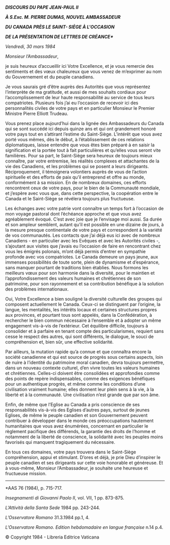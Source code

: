 ***DISCOURS DU PAPE JEAN-PAUL II***

***À S.Exc. M. PIERRE DUMAS, NOUVEL AMBASSADEUR***

***DU CANADA PRÈS LE SAINT- SIÈGE À L'OCCASION***

***DE LA PRÉSENTATION DE LETTRES DE CRÉANCE\****

*Vendredi, 30 mars 1984*

*Monsieur l’Ambassadeur*,

je suis heureux d’accueillir ici Votre Excellence, et je vous remercie des sentiments et des vœux chaleureux que vous venez de m’exprimer au nom du Gouvernement et du peuple canadiens.

Je vous saurais gré d’être auprès des Autorités que vous représentez l’interprète de ma gratitude, et aussi de mes souhaits cordiaux pour l’accomplissement de leur haute responsabilité au service de tous leurs compatriotes. Plusieurs fois j’ai eu l’occasion de recevoir ici des personnalités civiles de votre pays et en particulier Monsieur le Premier Ministre Pierre Elliott Trudeau.

Vous prenez place aujourd’hui dans la lignée des Ambassadeurs du Canada qui se sont succédé ici depuis quinze ans et qui ont grandement honoré votre pays tout en s’attirant l’estime du Saint-Siège. L’intérêt que vous avez porté vous mêmes, dès le début, à l’établissement de ces relations diplomatiques, laisse entendre que vous êtes bien préparé à en saisir la signification et la portée tout à fait particulières et qu’elles vous seront vite familières. Pour sa part, le Saint-Siège sera heureux de toujours mieux connaître, par votre entremise, les réalités complexes et attachantes de la vie des Canadiens, et les problèmes qui se posent a leurs dirigeants. Réciproquement, il témoignera volontiers auprès de vous de l’action spirituelle et des efforts de paix qu’il entreprend et offre au monde, conformément à sa mission. En de nombreux domaines, ces efforts rencontrent ceux de votre pays, pour le bien de la Communauté mondiale, et j’espère avec vous que, dans cette perspective, la coopération entre le Canada et le Saint-Siège se révélera toujours plus fructueuse.

Les échanges avec votre patrie vont connaître un temps fort à l’occasion de mon voyage pastoral dont l’échéance approche et que vous avez agréablement évoqué. C’est avec joie que je l’envisage moi aussi. Sa durée et son ampleur semblent, autant qu’il est possible en une dizaine de jours, à la mesure presque continentale de votre pays et correspondent à la variété de vos communautés. Les contacts que j’ai déjà eus ici avec de nombreux Canadiens - en particulier avec les Evêques et avec les Autorités civiles -, s’ajoutant aux visites que j’avais eu l’occasion de faire en rencontrant chez vous les émigrés polonais, m’ont déjà permis d’entrer en sympathie profonde avec vos compatriotes. Le Canada demeure un pays jeune, aux immenses possibilités de toute sorte, plein de dynamisme et d’espérance, sans manquer pourtant de traditions bien établies. Nous formons les meilleurs vœux pour son harmonie dans la diversité, pour le maintien et l’approfondissement des valeurs humaines et chrétiennes de son patrimoine, pour son rayonnement et sa contribution bénéfique à la solution des problèmes internationaux.

Oui, Votre Excellence a bien souligné la diversité culturelle des groupes qui composent actuellement le Canada. Ceux-ci se distinguent par l’origine, la langue, les mentalités, les intérêts locaux et certaines structures propres aux provinces, et pourtant tous sont appelés, dans la Confédération, à rechercher le bien commun nécessaire à l’ensemble et à adopter un même engagement vis-à-vis de l’extérieur. Cet équilibre difficile, toujours à consolider et à parfaire en tenant compte des particularismes, requiert sans cesse le respect des autres, qui sont différents, le dialogue, le souci de compréhension et, bien sûr, une effective solidarité.

Par ailleurs, la mutation rapide qu’a connue et que connaîtra encore la société canadienne et qui est source de progrès sous certains aspects, loin de nuire à l’identité du patrimoine moral canadien, devra toujours permettre, dans un nouveau contexte culturel, d’en vivre toutes les valeurs humaines et chrétiennes. Celles-ci doivent être consolidées et approfondies comme des points de repère indispensables, comme des exigences bénéfiques pour un authentique progrès, et même comme les conditions d’une civilisation vraiment humaine; elles donnent leur plein sens à la vie, à la liberté et à la communauté. Une civilisation n’est grande que par son âme.

Enfin, de même que l’Eglise au Canada a pris conscience de ses responsabilités vis-à-vis des Eglises d’autres pays, surtout de jeunes Eglises, de même le peuple canadien et son Gouvernement peuvent contribuer à développer dans le monde ces préoccupations hautement humanitaires que vous avez énumérées, concernant en particulier le règlement pacifique des différends, la garantie des droits de l’homme et notamment de la liberté de conscience, la solidarité avec les peuples moins favorisés qui manquent tragiquement du nécessaire.

En tous ces domaines, votre pays trouvera dans le Saint-Siège compréhension, appui et stimulant. D’ores et déjà, je prie Dieu d’inspirer le peuple canadien et ses dirigeants sur cette voie honorable et généreuse. Et à vous-même, Monsieur l’Ambassadeur, je souhaite une heureuse et fructueuse mission.

* * *

\*AAS 76 (1984), p. 715-717.

*Insegnamenti di Giovanni Paolo II*, vol. VII, 1 pp. 873-875.

*L'Attività della Santa Sede* 1984 pp. 243-244.

*L’Osservatore Romano* 31.3.1984 pp.1, 4.

*L'Osservatore Romano. Edition hebdomadaire en langue française* n.14 p.4.

© Copyright 1984 - Libreria Editrice Vaticana